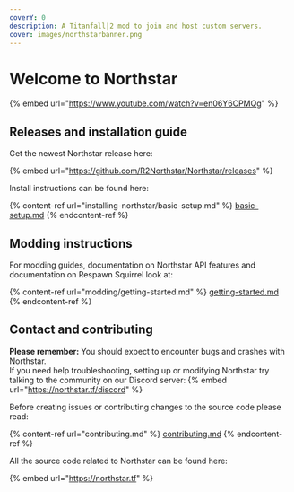 ```yaml
---
coverY: 0
description: A Titanfall|2 mod to join and host custom servers.
cover: images/northstarbanner.png
---
```


# Welcome to Northstar

{% embed url="https://www.youtube.com/watch?v=en06Y6CPMQg" %}

## Releases and installation guide

Get the newest Northstar release here:

{% embed url="https://github.com/R2Northstar/Northstar/releases" %}

Install instructions can be found here:

{% content-ref url="installing-northstar/basic-setup.md" %}
[basic-setup.md](installing-northstar/basic-setup.md)
{% endcontent-ref %}

## Modding instructions

For modding guides, documentation on Northstar API features and documentation on Respawn Squirrel look at:

{% content-ref url="modding/getting-started.md" %}
[getting-started.md](modding/getting-started.md)
{% endcontent-ref %}

## Contact and contributing

**Please remember:** You should expect to encounter bugs and crashes with Northstar.\
If you need help troubleshooting, setting up or modifying Northstar try talking to the community on our Discord server:
{% embed url="https://northstar.tf/discord" %}

Before creating issues or contributing changes to the source code please read:

{% content-ref url="contributing.md" %}
[contributing.md](contributing.md)
{% endcontent-ref %}

All the source code related to Northstar can be found here:

{% embed url="https://northstar.tf" %}
